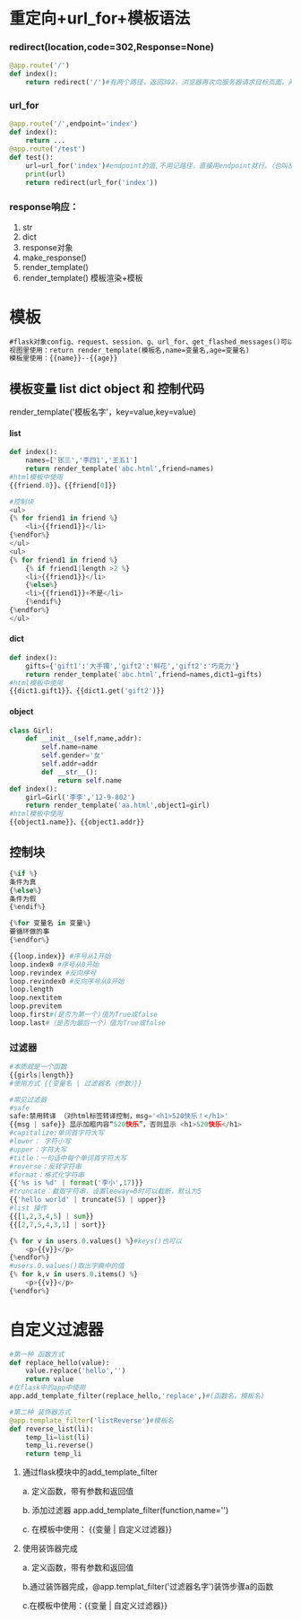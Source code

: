 # 重定向+url_for+模板语法

### redirect(location,code=302,Response=None)

```python
@app.route('/')
def index():
    return redirect('/')#有两个路径，返回302，浏览器再次向服务器请求目标页面，两次响应。
```

### url_for

```python
@app.route('/',endpoint='index')
def index():
    return ...
@app.route('/test')
def test():
    url=url_for('index')#endpoint的值,不用记路径，直接用endpoint就行。（也叫反向解析，通过名字找到路径，可配合蓝图使用）
    print(url)
    return redirect(url_for('index'))   
```

### response响应：

1. str
2. dict
3. response对象
4. make_response()
5. render_template()
6. render_template() 模板渲染+模板

#  模板

```html
#flask对象config、request、session、g、url_for、get_flashed_messages()可以在模板中使用
视图里使用：return render_template(模板名,name=变量名,age=变量名)
模板里使用：{{name}}--{{age}}
```



## 模板变量 list dict object 和 控制代码

render_template('模板名字'，key=value,key=value)

#### list

```python
def index():
    names=['张三','李四1','王五1']
    return render_template('abc.html',friend=names)
#html模板中使用
{{friend.0}}、{{friend[0]}}

#控制块
<ul>
{% for friend1 in friend %}
    <li>{{friend1}}</li>
{%endfor%}
</ul>
<ul>
{% for friend1 in friend %}
    {% if friend1|length >2 %}
    <li>{{friend1}}</li>
    {%else%}
    <li>{{friend1}}+不是</li>
    {%endif%}
{%endfor%}
</ul>
```

#### dict

```python
def index():
    gifts={'gift1':'大手镯','gift2':'鲜花','gift2':'巧克力'}
    return render_template('abc.html',friend=names,dict1=gifts)
#html模板中使用
{{dict1.gift1}}、{{dict1.get('gift2')}}
```

#### object

```python
class Girl:
    def __init__(self,name,addr):
        self.name=name
        self.gender='女'
        self.addr=addr
        def __str__():
            return self.name
def index():
    girl=Girl('李李','12-9-802')
    return render_template('aa.html',object1=girl)
#html模板中使用
{{object1.name}}、{{object1.addr}}
```



## 控制块

```python 
{%if %}
条件为真
{%else%}
条件为假
{%endif%}

{%for 变量名 in 变量%}
要循环做的事
{%endfor%}

{{loop.index}} #序号从1开始
loop.index0 #序号从0开始
loop.revindex #反向序号
loop.revindex0 #反向序号从0开始
loop.length
loop.nextitem
loop.previtem
loop.first#(是否为第一个)值为True或false
loop.last#（是否为最后一个）值为True或false
```

### 过滤器

```python
#本质就是一个函数
{{girls|length}}
#使用方式 {{变量名 | 过滤器名（参数）}}

#常见过滤器
#safe
safe:禁用转译 （对html标签转译控制，msg='<h1>520快乐！</h1>'
{{msg | safe}} 显示加粗内容“520快乐”，否则显示 <h1>520快乐</h1>
#capitalize:单词首字符大写
#lower： 字符小写
#upper：字符大写
#title：一句话中每个单词首字符大写
#reverse：反转字符串
#format：格式化字符串
{{'%s is %d' | format('李小',17)}}
#truncate：截取字符串，设置leeway=0时可以截断，默认为5
{{'hello world' | truncate(5) | upper}}
#list 操作
{{[1,2,3,4,5] | sum}}
{{[2,7,5,4,3,1] | sort}}

{% for v in users.0.values() %}#keys()也可以
    <p>{{v}}</p>
{%endfor%}
#users.0.values()取出字典中的值
{% for k,v in users.0.items() %}
    <p>{{v}}</p>
{%endfor%}

```

# 自定义过滤器

```python
#第一种 函数方式
def replace_hello(value):
    value.replace('hello','')
    return value
#在flask中的app中使用
app.add_template_filter(replace_hello,'replace',)#(函数名，模板名)

#第二种 装饰器方式
@app.template_filter('listReverse')#模板名
def reverse_list(li):
    temp_li=list(li)
    temp_li.reverse()
    return temp_li
```

1. 通过flask模块中的add_template_filter

   a. 定义函数，带有参数和返回值

   b. 添加过滤器 app.add_template_filter(function,name='')

   c. 在模板中使用： {{变量 | 自定义过滤器}}

2. 使用装饰器完成

   a. 定义函数，带有参数和返回值

   b.通过装饰器完成，@app.templat_filter('过滤器名字')装饰步骤a的函数

   c.在模板中使用：{{变量 | 自定义过滤器}}


